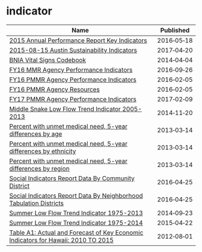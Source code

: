 # indicator

Name | Published
---- | ---------
[2015 Annual Performance Report Key Indicators](../datasets/dgbw-ce4x.md) | 2016&#x2011;05&#x2011;18
[2015-08-15 Austin Sustainability Indicators](../datasets/c7z7-zp6h.md) | 2017&#x2011;04&#x2011;20
[BNIA Vital Signs Codebook](../datasets/ryvy-9zw6.md) | 2014&#x2011;04&#x2011;04
[FY16 MMR Agency Performance Indicators](../datasets/8jfz-tjny.md) | 2016&#x2011;09&#x2011;26
[FY16 PMMR Agency Performance Indicators](../datasets/q5za-zqz7.md) | 2016&#x2011;02&#x2011;05
[FY16 PMMR Agency Resources](../datasets/7ceq-6nwu.md) | 2016&#x2011;02&#x2011;05
[FY17 PMMR Agency Performance Indicators](../datasets/him9-7gri.md) | 2017&#x2011;02&#x2011;09
[Middle Snake Low Flow Trend Indicator 2005-2013](../datasets/g8kr-9vgm.md) | 2014&#x2011;11&#x2011;20
[Percent with unmet medical need, 5-year differences by age](../datasets/fupa-q885.md) | 2013&#x2011;03&#x2011;14
[Percent with unmet medical need, 5-year differences by ethnicity](../datasets/jgg3-zkyf.md) | 2013&#x2011;03&#x2011;14
[Percent with unmet medical need, 5-year differences by region](../datasets/k6xi-7wup.md) | 2013&#x2011;03&#x2011;14
[Social Indicators Report Data By Community District](../datasets/nvqd-aa32.md) | 2016&#x2011;04&#x2011;25
[Social Indicators Report Data By Neighborhood Tabulation Districts](../datasets/ic2k-etms.md) | 2016&#x2011;04&#x2011;25
[Summer Low Flow Trend Indicator 1975-2013](../datasets/hdw4-yhs4.md) | 2014&#x2011;09&#x2011;23
[Summer Low Flow Trend Indicator 1975-2014](../datasets/6i3q-gfgy.md) | 2015&#x2011;04&#x2011;22
[Table A1: Actual and Forecast of Key Economic Indicators for Hawaii: 2010 TO 2015](../datasets/h4a4-8vsd.md) | 2012&#x2011;08&#x2011;01

